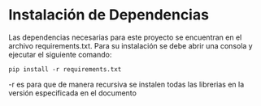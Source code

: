 # Instalación de Dependencias
Las dependencias necesarias para este proyecto se encuentran en el archivo requirements.txt. Para su instalación se debe abrir una consola y ejecutar el siguiente comando:

```
pip install -r requirements.txt
```

-r es para que de manera recursiva se instalen todas las librerias en la versión especificada en el documento